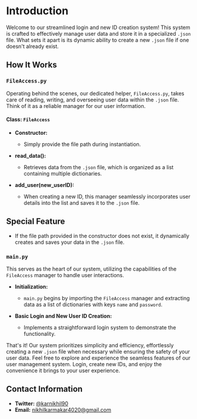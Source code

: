 # Introduction

Welcome to our streamlined login and new ID creation system! This system is crafted to effectively manage user data and store it in a specialized `.json` file. What sets it apart is its dynamic ability to create a new `.json` file if one doesn't already exist.

## How It Works

### `FileAccess.py`

Operating behind the scenes, our dedicated helper, `FileAccess.py`, takes care of reading, writing, and overseeing user data within the `.json` file. Think of it as a reliable manager for our user information.

#### Class: `FileAccess`

- **Constructor:**
  - Simply provide the file path during instantiation.

- **read_data():**
  - Retrieves data from the `.json` file, which is organized as a list containing multiple dictionaries.

- **add_user(new_userID):**
  - When creating a new ID, this manager seamlessly incorporates user details into the list and saves it to the `.json` file.

## Special Feature
  - If the file path provided in the constructor does not exist, it dynamically creates and saves your data in the `.json` file.

### `main.py`

This serves as the heart of our system, utilizing the capabilities of the `FileAccess` manager to handle user interactions.

- **Initialization:**
  - `main.py` begins by importing the `FileAccess` manager and extracting data as a list of dictionaries with keys `name` and `password`.

- **Basic Login and New User ID Creation:**
  - Implements a straightforward login system to demonstrate the functionality.

That's it! Our system prioritizes simplicity and efficiency, effortlessly creating a new `.json` file when necessary while ensuring the safety of your user data. Feel free to explore and experience the seamless features of our user management system. Login, create new IDs, and enjoy the convenience it brings to your user experience.

## Contact Information

- **Twitter:** [@karnikhil90](https://twitter.com/karnikhil90)
- **Email:** [nikhilkarmakar4020@gmail.com](mailto:nikhilkarmakar4020@gmail.com)